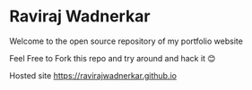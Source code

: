 # Raviraj Wadnerkar

Welcome to the open source repository of my portfolio website

Feel Free to Fork this repo and try around and hack it 😊

Hosted site https://ravirajwadnerkar.github.io